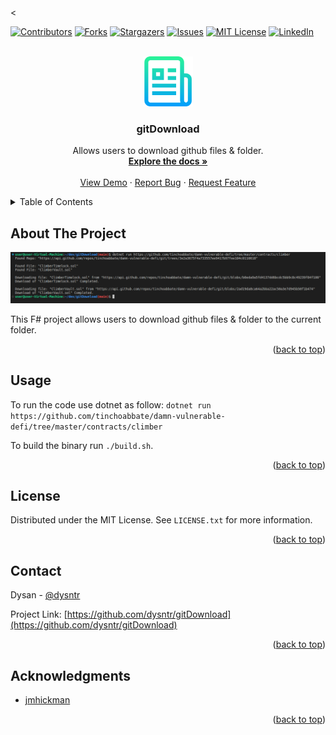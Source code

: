 <<!-- Improved compatibility of back to top link: See: https://github.com/othneildrew/Best-README-Template/pull/73 -->
<a name="readme-top"></a>

<!--
*** Thanks for checking out the Best-README-Template. If you have a suggestion
*** that would make this better, please fork the repo and create a pull request
*** or simply open an issue with the tag "enhancement".
*** Don't forget to give the project a star!
*** Thanks again! Now go create something AMAZING! :D
-->

<!-- PROJECT SHIELDS -->
<!--
*** I'm using markdown "reference style" links for readability.
*** Reference links are enclosed in brackets [ ] instead of parentheses ( ).
*** See the bottom of this document for the declaration of the reference variables
*** for contributors-url, forks-url, etc. This is an optional, concise syntax you may use.
*** https://www.markdownguide.org/basic-syntax/#reference-style-links
-->

[![Contributors][contributors-shield]][contributors-url]
[![Forks][forks-shield]][forks-url]
[![Stargazers][stars-shield]][stars-url]
[![Issues][issues-shield]][issues-url]
[![MIT License][license-shield]][license-url]
[![LinkedIn][linkedin-shield]][linkedin-url]

<!-- PROJECT LOGO -->
<br />
<div align="center">
  <a href="https://github.com/dysntr/gitDownload">
    <img src="images/logo.png" alt="Logo" width="80" height="80">
  </a>

<h3 align="center">gitDownload</h3>

  <p align="center">
    Allows users to download github files & folder.
    <br />
    <a href="https://github.com/dysntr/gitDownload"><strong>Explore the docs »</strong></a>
    <br />
    <br />
    <a href="https://github.com/dysntr/gitDownload">View Demo</a>
    ·
    <a href="https://github.com/dysntr/gitDownload/issues">Report Bug</a>
    ·
    <a href="https://github.com/dysntr/gitDownload/issues">Request Feature</a>
  </p>
</div>

<!-- TABLE OF CONTENTS -->
<details>
  <summary>Table of Contents</summary>
  <ol>
    <li>
      <a href="#about-the-project">About The Project</a>
    </li>
    <li><a href="#usage">Usage</a></li>
    <li><a href="#license">License</a></li>
    <li><a href="#contact">Contact</a></li>
    <li><a href="#acknowledgments">Acknowledgments</a></li>
  </ol>
</details>

<!-- ABOUT THE PROJECT -->

## About The Project

[![Product Name Screen Shot][product-screenshot]](https://github.com/dysntr/gitDownload/)

This F# project allows users to download github files & folder to the current folder.

<p align="right">(<a href="#readme-top">back to top</a>)</p>

<!-- GETTING STARTED -->

<!-- USAGE EXAMPLES -->

## Usage

To run the code use dotnet as follow:
`dotnet run https://github.com/tinchoabbate/damn-vulnerable-defi/tree/master/contracts/climber`

To build the binary run `./build.sh`.

<p align="right">(<a href="#readme-top">back to top</a>)</p>

<!-- ROADMAP -->

## License

Distributed under the MIT License. See `LICENSE.txt` for more information.

<p align="right">(<a href="#readme-top">back to top</a>)</p>

<!-- CONTACT -->

## Contact

Dysan - [@dysntr](https://twitter.com/dysntr)

Project Link: [https://github.com/dysntr/gitDownload](https://github.com/dysntr/gitDownload)

<p align="right">(<a href="#readme-top">back to top</a>)</p>

<!-- ACKNOWLEDGMENTS -->

## Acknowledgments

- [jmhickman](https://github.com/jmhickman)

<p align="right">(<a href="#readme-top">back to top</a>)</p>

<!-- MARKDOWN LINKS & IMAGES -->
<!-- https://www.markdownguide.org/basic-syntax/#reference-style-links -->

[contributors-shield]: https://img.shields.io/github/contributors/dysntr/gitDownload.svg?style=for-the-badge
[contributors-url]: https://github.com/dysntr/gitDownload/graphs/contributors
[forks-shield]: https://img.shields.io/github/forks/dysntr/gitDownload.svg?style=for-the-badge
[forks-url]: https://github.com/dysntr/gitDownload/network/members
[stars-shield]: https://img.shields.io/github/stars/dysntr/gitDownload.svg?style=for-the-badge
[stars-url]: https://github.com/dysntr/gitDownload/stargazers
[issues-shield]: https://img.shields.io/github/issues/dysntr/gitDownload.svg?style=for-the-badge
[issues-url]: https://github.com/dysntr/gitDownload/issues
[license-shield]: https://img.shields.io/github/license/dysntr/gitDownload.svg?style=for-the-badge
[license-url]: https://github.com/dysntr/gitDownload/blob/master/LICENSE.txt
[linkedin-shield]: https://img.shields.io/badge/-LinkedIn-black.svg?style=for-the-badge&logo=linkedin&colorB=555
[linkedin-url]: https://linkedin.com/in/linkedin_username
[product-screenshot]: images/screenshot.png
[next.js]: https://img.shields.io/badge/next.js-000000?style=for-the-badge&logo=nextdotjs&logoColor=white
[next-url]: https://nextjs.org/
[react.js]: https://img.shields.io/badge/React-20232A?style=for-the-badge&logo=react&logoColor=61DAFB
[react-url]: https://reactjs.org/
[vue.js]: https://img.shields.io/badge/Vue.js-35495E?style=for-the-badge&logo=vuedotjs&logoColor=4FC08D
[vue-url]: https://vuejs.org/
[angular.io]: https://img.shields.io/badge/Angular-DD0031?style=for-the-badge&logo=angular&logoColor=white
[angular-url]: https://angular.io/
[svelte.dev]: https://img.shields.io/badge/Svelte-4A4A55?style=for-the-badge&logo=svelte&logoColor=FF3E00
[svelte-url]: https://svelte.dev/
[laravel.com]: https://img.shields.io/badge/Laravel-FF2D20?style=for-the-badge&logo=laravel&logoColor=white
[laravel-url]: https://laravel.com
[bootstrap.com]: https://img.shields.io/badge/Bootstrap-563D7C?style=for-the-badge&logo=bootstrap&logoColor=white
[bootstrap-url]: https://getbootstrap.com
[jquery.com]: https://img.shields.io/badge/jQuery-0769AD?style=for-the-badge&logo=jquery&logoColor=white
[jquery-url]: https://jquery.com
